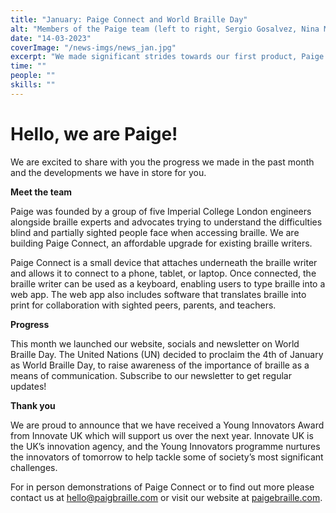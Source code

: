 ```yaml
---
title: "January: Paige Connect and World Braille Day"
alt: "Members of the Paige team (left to right, Sergio Gosalvez, Nina Moutonnet, Gregory Hargraves) standing outside City Hall, London, Newham. In the background is the London cable car and Royal Docks waterfront."
date: "14-03-2023"
coverImage: "/news-imgs/news_jan.jpg"
excerpt: "We made significant strides towards our first product, Paige Connect, an affordable upgrade for existing braille writers. Subscribe to our newsletter to learn more!"
time: ""
people: ""
skills: ""
---
```


# Hello, we are Paige!

We are excited to share with you the progress we made in the past month and the developments we have in store for you.

**Meet the team**

Paige was founded by a group of five Imperial College London engineers alongside braille experts and advocates trying to understand the difficulties blind and partially sighted people face when accessing braille. We are building Paige Connect, an affordable upgrade for existing braille writers.

Paige Connect is a small device that attaches underneath the braille writer and allows it to connect to a phone, tablet, or laptop. Once connected, the braille writer can be used as a keyboard, enabling users to type braille into a web app. The web app also includes software that translates braille into print for collaboration with sighted peers, parents, and teachers.

**Progress**

This month we launched our website, socials and newsletter on World Braille Day. The United Nations (UN) decided to proclaim the 4th of January as World Braille Day, to raise awareness of the importance of braille as a means of communication. Subscribe to our newsletter to get regular updates!

**Thank you**

We are proud to announce that we have received a Young Innovators Award from Innovate UK which will support us over the next year. Innovate UK is the UK’s innovation agency, and the Young Innovators programme nurtures the innovators of tomorrow to help tackle some of society’s most significant challenges.

For in person demonstrations of Paige Connect or to find out more please contact us at <hello@paigbraille.com> or visit our website at [paigebraille.com](https://paigebraille.com/).
